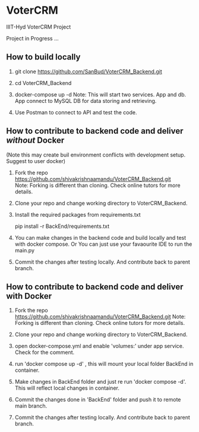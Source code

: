 # VoterCRM

IIIT-Hyd VoterCRM Project

Project in Progress ...

## How to build locally

1. git clone https://github.com/SanBud/VoterCRM_Backend.git

2. cd VoterCRM_Backend

3. docker-compose up -d 
   Note: This will start two services. App and db. App connect to MySQL DB for data storing and retrieving. 

4. Use Postman to connect to API and test the code.

## How to contribute to backend code and deliver *without* Docker
(Note this may create buil environment conflicts with development setup. Suggest to user docker)

1. Fork the repo https://github.com/shivakrishnaamandu/VoterCRM_Backend.git     
   Note: Forking is different than cloning. Check online tutors for more details. 

2. Clone your repo and change working directory to VoterCRM_Backend.

3. Install the required packages from requirements.txt
   
   pip install -r BackEnd/requirements.txt

4. You can make changes in the backend code and build locally and test with docker compose. 
   Or
   You can just use your favaourite IDE to run the main.py

5. Commit the changes after testing locally. And contribute back to parent branch.

## How to contribute to backend code and deliver with Docker
1. Fork the repo https://github.com/shivakrishnaamandu/VoterCRM_Backend.git
   Note: Forking is different than cloning. Check online tutors for more details. 

2. Clone your repo and change working directory to VoterCRM_Backend.

3. open docker-compose.yml and enable 'volumes:' under app service. Check for the comment. 

4. run 'docker compose up -d' , this will mount your local folder BackEnd in container.
5. Make changes in BackEnd folder and just re run 'docker compose -d'. This will reflect local changes in container.
6. Commit the changes done in 'BackEnd' folder and push it to remote main branch. 

5. Commit the changes after testing locally. And contribute back to parent branch.

